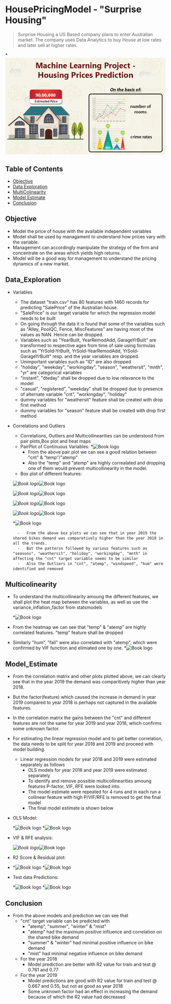 # HousePricingModel - "Surprise Housing" 
> Surprise Housing a US Based company plans to enter Australian market. 
> The company uses Data Analytics to buy House at low rates and later sell at higher rates. 
> 
> 
>

*![Book logo](/pricing1.jpg)

## Table of Contents
* [Objective](#Objective)
* [Data Exploration](#Data_Exploration)
* [MultiColinearity](#Multicolinearity)
* [Model Estimate](#Model_Estimate)
* [Conclusion](#Conclusion)

<!-- You can include any other section that is pertinent to your problem -->

## Objective
- Model the price of house with the available independent variables
- Model shall be used by managament to understand how prices vary with the variable.
- Management can accordingly manipulate the strategy of the firm and concentrate on the areas which yields high returns.
- Model will be a good way for management to understand the pricing dynamics of a new market.
<!-- You don't have to answer all the questions - just the ones relevant to your project. -->

## Data_Exploration
-  Variables
    -   The dataset "train.csv" has 80 features with 1460 records for predicting "SalePrice" of the Australian house. 
    -   "SalePrice" is our target variable for which the regression model needs to be built
    -   On going through the data it is found that some of the variables such as "Alley, PoolQC, Fence, MiscFeatures" are having most of the values as NAN. Hence can be dropped. 
    -   Variables such as "YearBuilt, YearRemodAdd, GarageYrBuilt" are transformed to respective ages from time of sale using formulas such as  "YrSold-YrBuilt, YrSold-YearRemodAdd, YrSold-GarageYrBuilt" resp. and the year variables are dropped. 
    -   Unimportant variables such as "ID" are also dropped
    -   "holiday", "weekday", "workingday", "season", "weathersit", "mnth", "yr" are categorical variables
    -   "instant", "dteday" shall be dropped due to low relavance to the model 
    -   "casual", "registered", "weekday" shall be dropped due to presence of alternate variable "cnt", "workingday", "holiday"
    -   dummy variables for "weathersit" feature shall be created with drop first method
    -   dummy variables for "season" feature shall be created with drop first method
- Correlations and Outliers
    -   Correlations, Outliers and Multicollinearities can be understood from pair plots,Box plot and heat maps
    -   PairPlot of Continuous Variables:
*![Book logo](/PP_BS_YR.png)
        -   From the above pair plot we can see a good relation between "cnt" & "temp"/"atemp"
        -   Also the "temp" and "atemp" are highly correalated and dropping one of them would prevent multicollinearity in the model.
    -   Box plot of different features:
    
    *![Book logo](/seasons.PNG)*![Book logo](/weather.PNG)
    
    *![Book logo](/Holiday.PNG)*![Book logo](/workingday.PNG)
    
    *![Book logo](/cnt.PNG)*![Book logo](/atemp.PNG)
    
    *![Book logo](/hum.PNG)*![Book logo](/windspeed.PNG)
    
    *![Book logo](/month.PNG)
    
        -   From the above box plots we can see that in year 2019 the shared bikes demand was comparetively higher than the year 2018 in all the trends.
        -   But the pattersn followed by various features such as "seasons", "weathersit", "holiday", "workingday", "mnth" in affecting the "cnt" target variable seems to be similar
        -   Also the Outliers in "cnt", "atemp", "windspeed", "hum" were identified and removed


## Multicolinearity
- To understand the multicollinearity amoung the different features, we shall plot the heat map between the variables, as well as use the variance_inflation_factor from statsmodels

    *![Book logo](/heatmap1.PNG)
    
- From the heatmap we can see that "temp" & "atemp" are highly correlated features. "temp" feature shall be dropped
- Similarly "hum", "fall" were also correlated with "atemp", which were confirmed by VIF function and elimiated one by one.
    *![Book logo](/heatmap2.PNG)

## Model_Estimate
- From the correlation matrix and other plots plotted above, we can clearly see that in the year 2019 the demand was comparitively higher than year 2018.
- But the factor(feature) which caused the increase in demand in year 2019 compared to year 2018 is perhaps not captured in the available features.
- In the correlation matrix the gains between the "cnt" and different features are not the same for year 2019 and year 2018, which confirms some unknown factor.
- For estimating the linear regression model and to get better correlation, the data needs to be split for year 2018 and 2019 and proceed with model building.
    - Linear regression models for year 2018 and 2019 were estimated separately as follows
        -   OLS models for year 2018 and year 2019 were estimated separately
        -   To identify and remove possible multicollinearities amoung features P-factor, VIF, RFE were looked into. 
        -   The model estimate were repeated for 4 runs and in each run a collinear feature with high P/VIF/RFE is removed to get the final model
        -   The final model estimate is shown below
- OLS Model:

     *![Book logo](/2018model.PNG)
     *![Book logo](/2019model.PNG)

- VIF & RFE analysis:

    *![Book logo](/vifmodel.PNG)*![Book logo](/rfemodel.PNG)
    
- R2 Score & Residual plot:
- 
    *![Book logo](/r2score.PNG)
    *![Book logo](/predresd.PNG)
    
- Test data Predictions:

  *![Book logo](/pred2018.PNG)
  *![Book logo](/pred2019.PNG)
  
## Conclusion
   -   From the above models and prediction we can see that 
        - "cnt" target variable can be predicted with
            -   "atemp", "summer", "winter" & "mist"
            -   "atemp" had the maximum positive influence and correlation on the shared bike demand
            -   "summer" & "winter" had minimal positive influence on bike demand
            -   "mist" had minimal negative influence on bike demand
        - For the year 2018 
            -   Model prediction are better with R2 value for train and test @ 0.761 and 0.77
        - For the year 2019
            -   Model predictions are good with R2 value for train and test @ 0.667 and 0.55, but not as good as year 2018
            -   Some unknown factor had an effect in increasing the demand because of which the R2 value had decreased
 
<!-- You don't have to answer all the questions - just the ones relevant to your project. -->
